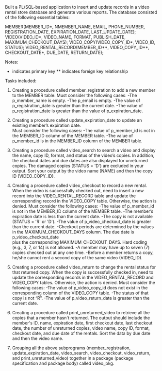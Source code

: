 
Built a PL/SQL-based application to insert and update records in a video rental store database and generate various reports. 
The database consisted of the following essential tables:

MEMBER(MEMBER_ID*, NMEMBER_NAME, EMAIL, PHONE_NUMBER, REGISTRATION_DATE, EXPIRATION_DATE, LAST_UPDATE_DATE);
VIDEO(VIDEO_ID*, VIDEO_NAME, FORMAT, PUBLISH_DATE, MAXIMUM_CHECKOUT_DAYS);
VIDEO_COPY(VIDEO_COPY_ID*, VIDEO_ID, STATUS);
VIDEO_RENTAL_RECORD(MEMBER_ID**, VIDEO_COPY_ID**, CHECKOUT_DATE*, DUE_DATE, RETURN_DATE);

Notes: 
* indicates primary key
** indicates foreign key relationship

Tasks included:
1. Creating a procedure called member_registration to add a new member to the MEMBER table. 
Must consider the following cases:
  -The p_member_name is empty.
  -The p_email is empty.
  -The value of p_registration_date is greater than the current date. 
  -The value of p_registration_date is greater than the value of p_expiration_date.

2. Creating a procedure called update_expiration_date to update an existing member’s expiration date.  
Must consider the following cases:
  -The value of p_member_id is not in the MEMBER_ID column of the MEMBER table.
  -The value of p_member_id is in the MEMBER_ID column of the MEMBER table.

3. Creating a procedure called video_search to search a video and display the name, copy ID, format, and status of the video’s copies. In addition, the checkout dates and due dates are also displayed for unreturned copies. The damaged copies (STATUS = 'D') are excluded in your output. Sort your output by the video name (NAME) and then the copy ID (VIDEO_COPY_ID).

4. Creating a procedure called video_checkout to record a new rental. When the video is successfully checked out, need to insert a new record into the VIDEO_RENTAL_RECORD table and update the corresponding record in the VIDEO_COPY table. Otherwise, the action is denied. 
Must consider the following cases:
  -The value of p_member_id is not in the MEMBER_ID column of the MEMBER table.
  -The member’s expiration date is less than the current date. 
  -The copy is not available (STATUS = 'R' or 'D').
  -The value of p_video_checkout_date is greater than the current date. 
  -Checkout periods are determined by the values in the MAXIMUM_CHECKOUT_DAYS column. The due date is p_video_checkout_date   
   plus the corresponding MAXIMUM_CHECKOUT_DAYS. Hard coding (e.g., 3, 7, or 14) is not allowed. 
  -A member may have up to seven (7) copies checked out at any one time. 
  -Before a member returns a copy, he/she cannot rent a second copy of the same video (VIDEO_ID). 	

5. Creating a procedure called video_return to change the rental status for that returned copy. When the copy is successfully checked in, need to update the corresponding records in the VIDEO_RENTAL_RECORD and VIDEO_COPY tables. Otherwise, the action is denied. 
Must consider the following cases:
  -The value of p_video_copy_id does not exist in the corresponding column of the VIDEO_COPY table.
  -The status of that copy is not “R”.
  -The value of p_video_return_date is greater than the current date. 

6. Creating a procedure called print_unreturned_video to retrieve all the copies that a member hasn't returned. The output should include the member's ID, name, expiration date, first checkout date, last checkout date, the number of unreturned copies, video name, copy ID, format, checkout date, and due date of the rentals. Sort the data by due date and then the video name.

7. Grouping all the above subprograms (member_registration, update_expiration_date, video_search, video_checkout, video_return, and print_unreturned_video) together in a package (package specification and package body) called video_pkg. 

